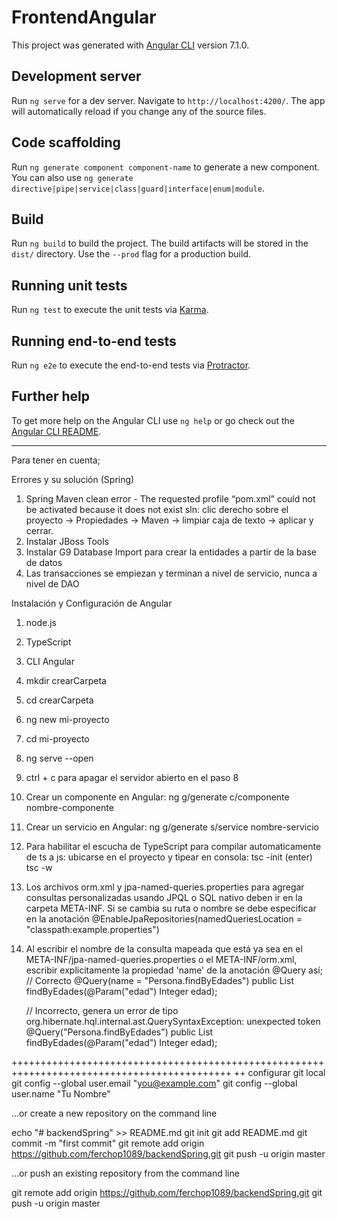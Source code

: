 # FrontendAngular

This project was generated with [Angular CLI](https://github.com/angular/angular-cli) version 7.1.0.

## Development server

Run `ng serve` for a dev server. Navigate to `http://localhost:4200/`. The app will automatically reload if you change any of the source files.

## Code scaffolding

Run `ng generate component component-name` to generate a new component. You can also use `ng generate directive|pipe|service|class|guard|interface|enum|module`.

## Build

Run `ng build` to build the project. The build artifacts will be stored in the `dist/` directory. Use the `--prod` flag for a production build.

## Running unit tests

Run `ng test` to execute the unit tests via [Karma](https://karma-runner.github.io).

## Running end-to-end tests

Run `ng e2e` to execute the end-to-end tests via [Protractor](http://www.protractortest.org/).

## Further help

To get more help on the Angular CLI use `ng help` or go check out the [Angular CLI README](https://github.com/angular/angular-cli/blob/master/README.md).

***************************************************************************************************************
Para tener en cuenta;

Errores y su solución (Spring)

1. Spring Maven clean error - The requested profile “pom.xml” could not be activated because it does not exist
	sln: clic derecho sobre el proyecto -> Propiedades -> Maven -> limpiar caja de texto -> aplicar y cerrar.
2. Instalar JBoss Tools
3. Instalar G9 Database Import para crear la entidades a partir de la base de datos
3. Las transacciones se empiezan y terminan a nivel de servicio, nunca a nivel de DAO

Instalación y Configuración de Angular

1. node.js
2. TypeScript
3. CLI Angular
4. mkdir crearCarpeta
5. cd crearCarpeta
6. ng new mi-proyecto
7. cd mi-proyecto
8. ng serve --open
9. ctrl + c para apagar el servidor abierto en el paso 8
10. Crear un componente en Angular: ng g/generate c/componente nombre-componente
11. Crear un servicio en Angular: ng g/generate s/service nombre-servicio
12. Para habilitar el escucha de TypeScript para compilar automaticamente de ts a js:
	ubicarse en el proyecto y tipear en consola: 
		tsc -init (enter)
		tsc -w

13. Los archivos orm.xml y jpa-named-queries.properties para agregar consultas personalizadas usando JPQL o SQL nativo deben ir en la carpeta META-INF. Si se cambia su ruta o nombre se debe especificar en la anotación @EnableJpaRepositories(namedQueriesLocation = "classpath:example.properties")
14. Al escribir el nombre de la consulta mapeada que está ya sea en el META-INF/jpa-named-queries.properties o el META-INF/orm.xml, escribir explicitamente la propiedad 'name' de la anotación @Query así;	
	// Correcto
	@Query(name = "Persona.findByEdades")
	public List<Persona> findByEdades(@Param("edad") Integer edad);

	// Incorrecto, genera un error de tipo org.hibernate.hql.internal.ast.QuerySyntaxException: unexpected token
	@Query("Persona.findByEdades")
	public List<Persona> findByEdades(@Param("edad") Integer edad);

++++++++++++++++++++++++++++++++++++++++++++++++++++++++++++++++++++++++++++++++++++++++++++
++ configurar git local
  git config --global user.email "you@example.com"
  git config --global user.name "Tu Nombre"


  …or create a new repository on the command line

echo "# backendSpring" >> README.md
git init
git add README.md
git commit -m "first commit"
git remote add origin https://github.com/ferchop1089/backendSpring.git
git push -u origin master

…or push an existing repository from the command line

git remote add origin https://github.com/ferchop1089/backendSpring.git
git push -u origin master
